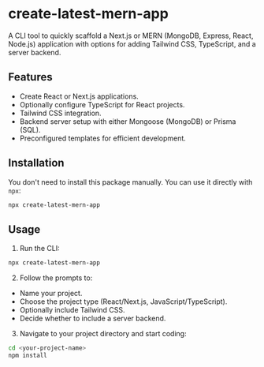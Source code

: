 # create-latest-mern-app

A CLI tool to quickly scaffold a Next.js or MERN (MongoDB, Express, React, Node.js) application with options for adding Tailwind CSS, TypeScript, and a server backend.

## Features
- Create React or Next.js applications.
- Optionally configure TypeScript for React projects.
- Tailwind CSS integration.
- Backend server setup with either Mongoose (MongoDB) or Prisma (SQL).
- Preconfigured templates for efficient development.

## Installation
You don't need to install this package manually. You can use it directly with `npx`:

```bash
npx create-latest-mern-app
```

## Usage
1. Run the CLI:
```bash
npx create-latest-mern-app
```

2. Follow the prompts to:
- Name your project.
- Choose the project type (React/Next.js, JavaScript/TypeScript).
- Optionally include Tailwind CSS.
- Decide whether to include a server backend.

3. Navigate to your project directory and start coding:
```bash
cd <your-project-name>
npm install
```